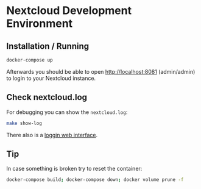 # Nextcloud Development Environment

## Installation / Running

```bash
docker-compose up
```

Afterwards you should be able to open <http://localhost:8081> (admin/admin) to
login to your Nextcloud instance.

## Check nextcloud.log

For debugging you can show the `nextcloud.log`:

```bash
make show-log
```

There also is a [loggin web interface](http://localhost:8081/index.php/settings/admin/logging).

## Tip

In case something is broken try to reset the container:

```bash
docker-compose build; docker-compose down; docker volume prune -f
```